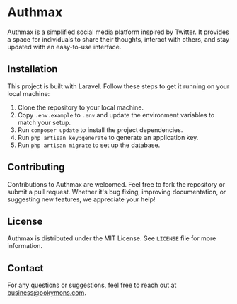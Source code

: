 # Authmax

Authmax is a simplified social media platform inspired by Twitter. It provides a space for individuals to share their thoughts, interact with others, and stay updated with an easy-to-use interface.

## Installation

This project is built with Laravel. Follow these steps to get it running on your local machine:

1. Clone the repository to your local machine.
2. Copy `.env.example` to `.env` and update the environment variables to match your setup.
3. Run `composer update` to install the project dependencies.
4. Run `php artisan key:generate` to generate an application key.
5. Run `php artisan migrate` to set up the database.

## Contributing

Contributions to Authmax are welcomed. Feel free to fork the repository or submit a pull request. Whether it's bug fixing, improving documentation, or suggesting new features, we appreciate your help!

## License

Authmax is distributed under the MIT License. See `LICENSE` file for more information.

## Contact

For any questions or suggestions, feel free to reach out at business@pokymons.com.

